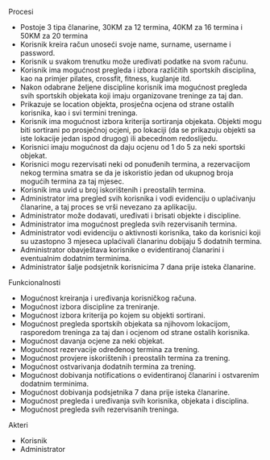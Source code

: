 Procesi

- Postoje 3 tipa članarine, 30KM za 12 termina, 40KM za 16 termina i 50KM za 20 termina
- Korisnik kreira račun unoseći svoje name, surname, username i password.
- Korisnik u svakom trenutku može uređivati podatke na svom računu.
- Korisnik ima mogućnost pregleda i izbora različitih sportskih disciplina, kao na primjer pilates, crossfit, fitness, kuglanje itd.
- Nakon odabrane željene discipline korisnik ima mogućnost pregleda svih sportskih objekata koji imaju organizovane treninge za taj dan. 
- Prikazuje se location objekta, prosječna ocjena od strane ostalih korisnika, kao i svi termini treninga.
- Korisnik ima mogućnost izbora kriterija sortiranja objekata. Objekti mogu biti sortirani po prosječnoj ocjeni, po lokaciji (da se prikazuju objekti sa iste lokacije jedan ispod drugog) ili abecednom redoslijedu.
- Korisnici imaju mogućnost da daju ocjenu od 1 do 5 za neki sportski objekat.
- Korisnici mogu rezervisati neki od ponuđenih termina, a rezervacijom nekog termina smatra se da je iskoristio jedan od ukupnog broja mogućih termina za taj mjesec.
- Korisnik ima uvid u broj iskorištenih i preostalih termina.
- Administrator ima pregled svih korisnika i vodi evidenciju o uplaćivanju članarine, a taj proces se vrši nevezano za aplikaciju.
- Administrator može dodavati, uređivati i brisati objekte i discipline.
- Administrator ima mogućnost pregleda svih rezervisanih termina.
- Administrator vodi evidenciju o aktivnosti korisnika, tako da korisnici koji su uzastopno 3 mjeseca uplaćivali članarinu dobijaju 5 dodatnih termina.
- Administrator obavještava korisnike o evidentiranoj članarini i eventualnim dodatnim terminima.
- Administrator šalje podsjetnik korisnicima 7 dana prije isteka članarine.

Funkcionalnosti

- Mogućnost kreiranja i uređivanja korisničkog računa.
- Mogućnost izbora discipline za treniranje.
- Mogućnost izbora kriterija po kojem su objekti sortirani.
- Mogućnost pregleda sportskih objekata sa njihovom lokacijom, rasporedom treninga za taj dan i ocjenom od strane ostalih korisnika.
- Mogućnost davanja ocjene za neki objekat.
- Mogućnost rezervacije određenog termina za trening.
- Mogućnost provjere iskorištenih i preostalih termina za trening.
- Mogućnost ostvarivanja dodatnih termina za trening.
- Mogućnost dobivanja notifications o evidentiranoj članarini i ostvarenim dodatnim terminima.
- Mogućnost dobivanja podsjetnika 7 dana prije isteka članarine.
- Mogućnost pregleda i uređivanja svih korisnika, objekata i disciplina.
- Mogućnost pregleda svih rezervisanih treninga.

Akteri
- Korisnik
- Administrator
